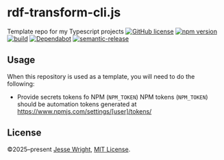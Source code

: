 # rdf-transform-cli.js
Template repo for my Typescript projects
[![GitHub license](https://img.shields.io/github/license/jeswr/rdf-transform-cli.js.svg)](https://github.com/jeswr/rdf-transform-cli.js/blob/master/LICENSE)
[![npm version](https://img.shields.io/npm/v/@jeswr/rdf-transform-cli.js.svg)](https://www.npmjs.com/package/@jeswr/rdf-transform-cli.js)
[![build](https://img.shields.io/github/actions/workflow/status/jeswr/rdf-transform-cli.js/nodejs.yml?branch=main)](https://github.com/jeswr/rdf-transform-cli.js/tree/main/)
[![Dependabot](https://badgen.net/badge/Dependabot/enabled/green?icon=dependabot)](https://dependabot.com/)
[![semantic-release](https://img.shields.io/badge/%20%20%F0%9F%93%A6%F0%9F%9A%80-semantic--release-e10079.svg)](https://github.com/semantic-release/semantic-release)

## Usage
When this repository is used as a template, you will need to do the following:
 - Provide secrets tokens fo NPM (`NPM_TOKEN`)
   NPM tokens (`NPM_TOKEN`) should be automation tokens generated at https://www.npmjs.com/settings/[user]/tokens/

## License
©2025–present
[Jesse Wright](https://github.com/jeswr),
[MIT License](https://github.com/jeswr/rdf-transform-cli.js/blob/master/LICENSE).
